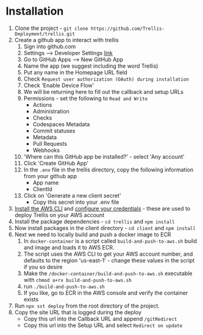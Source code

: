 # Installation

1. Clone the project - `git clone https://github.com/Trellis-Deployment/trellis.git`
1. Create a github app to interact with trellis
   1. Sign into github.com
   1. Settings --> Developer Settings [link](https://github.com/settings/apps)
   1. Go to GitHub Apps --> New GitHub App
   1. Name the app (we suggest including the word Trellis)
   1. Put any name in the Homepage URL field
   1. Check `Request user authorization (OAuth) during installation`
   1. Check 'Enable Device Flow'
   1. We will be returning here to fill out the callback and setup URLs
   1. Permissions - set the following to `Read and Write`
      - Actions
      - Administration
      - Checks
      - Codespaces Metadata
      - Commit statuses
      - Metadata
      - Pull Requests
      - Webhooks
   1. 'Where can this GitHub app be installed?' - select 'Any account'
   1. Click 'Create GitHub App'
   1. In the `.env` file in the trellis directory, copy the following information from your github app
      - App name
      - ClientId
   1. Click on 'Generate a new client secret'
      - Copy this secret into your .env file
1. [Install the AWS CLI](https://docs.aws.amazon.com/cli/latest/userguide/cli-chap-getting-set-up.html) and [configure your credentials](https://docs.aws.amazon.com/cli/latest/userguide/cli-chap-getting-started.html) - these are used to deploy Trellis on your AWS account
1. Install the package dependencies - `cd trellis` and `npm install`
1. Now install packages in the client directory - `cd client` and `npm install`
1. Next we need to locally build and push a docker image to ECR
   1. In `docker-container` is a script called `build-and-push-to-aws.sh` build and image and loads it to AWS ECR.
   1. The script uses the AWS CLI to get your AWS account number, and defaults to the region 'us-east-1' - change these values in the script if you so desire
   1. Make the `/docker-container/build-and-push-to-aws.sh` executable with `chmod a+rx build-and-push-to-aws.sh`
   1. run `./build-and-push-to-aws.sh`
   1. If you like, go to ECR in the AWS console and verify the container exists
1. Run `npx sst deploy` from the root directory of the project.
1. Copy the site URL that is logged during the deploy
   - Copy this url into the Callback URL and append `/gitRedirect`
   - Copy this url into the Setup URL and select `Redirect on update`
